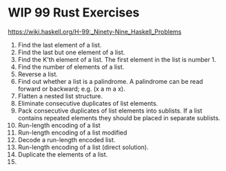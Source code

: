 # WIP 99 Rust Exercises

https://wiki.haskell.org/H-99:_Ninety-Nine_Haskell_Problems

1. Find the last element of a list.
2. Find the last but one element of a list.
3. Find the K'th element of a list. The first element in the list is number 1.
4. Find the number of elements of a list.
5. Reverse a list.
6. Find out whether a list is a palindrome. A palindrome can be read forward or backward; e.g. (x a m a x).
7. Flatten a nested list structure.
8. Eliminate consecutive duplicates of list elements.
9. Pack consecutive duplicates of list elements into sublists. If a list contains repeated elements they should be placed in separate sublists.
10. Run-length encoding of a list
11. Run-length encoding of a list modified
12. Decode a run-length encoded list.
13. Run-length encoding of a list (direct solution).
14. Duplicate the elements of a list.
15. 